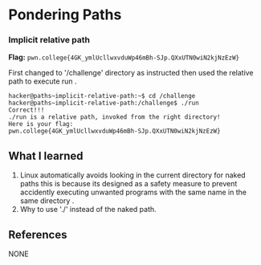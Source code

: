 # Pondering Paths

### Implicit relative path 

**Flag:** `pwn.college{4GK_ymlUcllwxvduWp46mBh-SJp.QXxUTN0wiN2kjNzEzW}`

First changed to '/challenge' directory as instructed then used the relative path to execute run .

```
hacker@paths~implicit-relative-path:~$ cd /challenge
hacker@paths~implicit-relative-path:/challenge$ ./run
Correct!!!
./run is a relative path, invoked from the right directory!
Here is your flag:
pwn.college{4GK_ymlUcllwxvduWp46mBh-SJp.QXxUTN0wiN2kjNzEzW}
```

## What I learned

1. Linux automatically avoids looking in the current directory for naked paths this is because its designed as a          safety measure to prevent accidently executing unwanted programs with the same name in the same directory .
2. Why to use './' instead of the naked path.
## References

NONE

